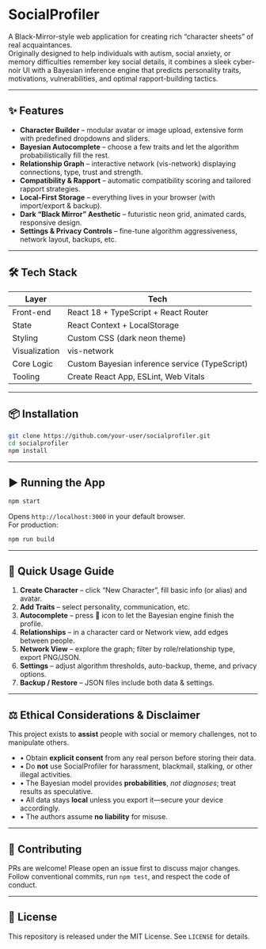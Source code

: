 # SocialProfiler

A Black-Mirror-style web application for creating rich “character sheets” of real acquaintances.  
Originally designed to help individuals with autism, social anxiety, or memory difficulties remember key social details, it combines a sleek cyber-noir UI with a Bayesian inference engine that predicts personality traits, motivations, vulnerabilities, and optimal rapport-building tactics.

---

## ✨ Features
- **Character Builder** – modular avatar or image upload, extensive form with predefined dropdowns and sliders.  
- **Bayesian Autocomplete** – choose a few traits and let the algorithm probabilistically fill the rest.  
- **Relationship Graph** – interactive network (vis-network) displaying connections, type, trust and strength.  
- **Compatibility & Rapport** – automatic compatibility scoring and tailored rapport strategies.  
- **Local-First Storage** – everything lives in your browser (with import/export & backup).  
- **Dark “Black Mirror” Aesthetic** – futuristic neon grid, animated cards, responsive design.  
- **Settings & Privacy Controls** – fine-tune algorithm aggressiveness, network layout, backups, etc.

---

## 🛠 Tech Stack
| Layer | Tech |
|-------|------|
| Front-end | React 18 + TypeScript + React Router |
| State | React Context + LocalStorage |
| Styling | Custom CSS (dark neon theme) |
| Visualization | vis-network |
| Core Logic | Custom Bayesian inference service (TypeScript) |
| Tooling | Create React App, ESLint, Web Vitals |

---

## 📦 Installation
```bash
git clone https://github.com/your-user/socialprofiler.git
cd socialprofiler
npm install
```

---

## ▶️ Running the App
```bash
npm start
```
Opens `http://localhost:3000` in your default browser.  
For production:
```bash
npm run build
```

---

## 🚀 Quick Usage Guide
1. **Create Character** – click “New Character”, fill basic info (or alias) and avatar.  
2. **Add Traits** – select personality, communication, etc.  
3. **Autocomplete** – press 🧠 icon to let the Bayesian engine finish the profile.  
4. **Relationships** – in a character card or Network view, add edges between people.  
5. **Network View** – explore the graph; filter by role/relationship type, export PNG/JSON.  
6. **Settings** – adjust algorithm thresholds, auto-backup, theme, and privacy options.  
7. **Backup / Restore** – JSON files include both data & settings.

---

## ⚖️ Ethical Considerations & Disclaimer
This project exists to **assist** people with social or memory challenges, not to manipulate others.

* • Obtain **explicit consent** from any real person before storing their data.  
* • Do **not** use SocialProfiler for harassment, blackmail, stalking, or other illegal activities.  
* • The Bayesian model provides **probabilities**, *not diagnoses*; treat results as speculative.  
* • All data stays **local** unless you export it—secure your device accordingly.  
* • The authors assume **no liability** for misuse.

---

## 🤝 Contributing
PRs are welcome! Please open an issue first to discuss major changes.  
Follow conventional commits, run `npm test`, and respect the code of conduct.

---

## 📄 License
This repository is released under the MIT License. See `LICENSE` for details.
